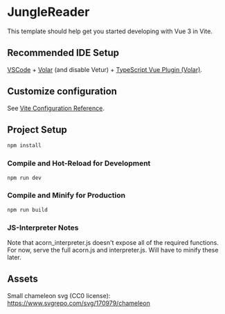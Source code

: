 # JungleReader

This template should help get you started developing with Vue 3 in Vite.

## Recommended IDE Setup

[VSCode](https://code.visualstudio.com/) + [Volar](https://marketplace.visualstudio.com/items?itemName=Vue.volar) (and disable Vetur) + [TypeScript Vue Plugin (Volar)](https://marketplace.visualstudio.com/items?itemName=Vue.vscode-typescript-vue-plugin).

## Customize configuration

See [Vite Configuration Reference](https://vitejs.dev/config/).

## Project Setup

```sh
npm install
```

### Compile and Hot-Reload for Development

```sh
npm run dev
```

### Compile and Minify for Production

```sh
npm run build
```

### JS-Interpreter Notes

Note that acorn_interpreter.js doesn't expose all of the required functions. For now, serve the full acorn.js and interpreter.js. Will have to minify these later.

## Assets

Small chameleon svg (CC0 license):
https://www.svgrepo.com/svg/170979/chameleon

